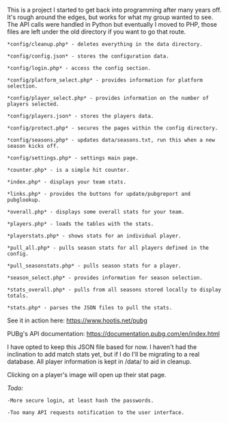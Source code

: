 This is a project I started to get back into programming after many years off. It's rough around the edges, but works for what my group wanted to see. The API calls were handled in Python but eventually I moved to PHP, those files are left under the old directory if you want to go that route.

    *config/cleanup.php* - deletes everything in the data directory.

    *config/config.json* - stores the configuration data.

    *config/login.php* - access the config section.

    *config/platform_select.php* - provides information for platform selection.

    *config/player_select.php* - provides information on the number of players selected.

    *config/players.json* - stores the players data.

    *config/protect.php* - secures the pages within the config directory.

    *config/seasons.php* - updates data/seasons.txt, run this when a new season kicks off.

    *config/settings.php* - settings main page.

    *counter.php* - is a simple hit counter.

    *index.php* - displays your team stats.

    *links.php* - provides the buttons for update/pubgreport and pubglookup.

    *overall.php* - displays some overall stats for your team.

    *players.php* - loads the tables with the stats.

    *playerstats.php* - shows stats for an individual player.

    *pull_all.php* - pulls season stats for all players defined in the config.

    *pull_seasonstats.php* - pulls season stats for a player.

    *season_select.php* - provides information for season selection.

    *stats_overall.php* - pulls from all seasons stored locally to display totals.

    *stats.php* - parses the JSON files to pull the stats.

See it in action here: https://www.hootis.net/pubg

PUBg's API documentation: https://documentation.pubg.com/en/index.html

I have opted to keep this JSON file based for now. I haven't had the inclination to add match stats yet, but if I do I'll be migrating to a real database. All player information is kept in /data/<playername> to aid in cleanup.

Clicking on a player's image will open up their stat page.


*Todo:*

    -More secure login, at least hash the passwords.

    -Too many API requests notification to the user interface.
